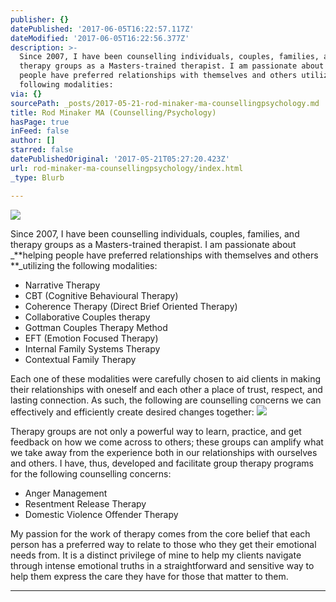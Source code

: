 ```yaml
---
publisher: {}
datePublished: '2017-06-05T16:22:57.117Z'
dateModified: '2017-06-05T16:22:56.377Z'
description: >-
  Since 2007, I have been counselling individuals, couples, families, and
  therapy groups as a Masters-trained therapist. I am passionate about helping
  people have preferred relationships with themselves and others utilizing the
  following modalities:
via: {}
sourcePath: _posts/2017-05-21-rod-minaker-ma-counsellingpsychology.md
title: Rod Minaker MA (Counselling/Psychology)
hasPage: true
inFeed: false
author: []
starred: false
datePublishedOriginal: '2017-05-21T05:27:20.423Z'
url: rod-minaker-ma-counsellingpsychology/index.html
_type: Blurb

---
```

![](https://the-grid-user-content.s3-us-west-2.amazonaws.com/af322320-5474-44ff-bbca-acf8abdc9a78.png)

Since 2007, I have been counselling individuals, couples, families, and therapy groups as a Masters-trained therapist. I am passionate about _**helping people have preferred relationships with themselves and others **_utilizing the following modalities:

* Narrative Therapy
* CBT (Cognitive Behavioural Therapy)
* Coherence Therapy (Direct Brief Oriented Therapy)
* Collaborative Couples therapy
* Gottman Couples Therapy Method
* EFT (Emotion Focused Therapy)
* Internal Family Systems Therapy
* Contextual Family Therapy

Each one of these modalities were carefully chosen to aid clients in making their relationships with oneself and each other a place of trust, respect, and lasting connection. As such, the following are counselling concerns we can effectively and efficiently create desired changes together:
![](https://the-grid-user-content.s3-us-west-2.amazonaws.com/48c279e0-f84d-4bfb-8fd5-6dad7ad83799.png)

Therapy groups are not only a powerful way to learn, practice, and get feedback on how we come across to others; these groups can amplify what we take away from the experience both in our relationships with ourselves and others. I have, thus, developed and facilitate group therapy programs for the following counselling concerns:

* Anger Management
* Resentment Release Therapy
* Domestic Violence Offender Therapy

My passion for the work of therapy comes from the core belief that each person has a preferred way to relate to those who they get their emotional needs from. It is a distinct privilege of mine to help my clients navigate through intense emotional truths in a straightforward and sensitive way to help them express the care they have for those that matter to them.

---
